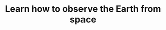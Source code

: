 ---
# Page settings
layout: homepage
keywords:

# Hero section
title: Learn how to observe the Earth from space
description: On this page you will find useful instructions for beginners to get started with earth observation and remote sensing. Additionally, we have special interest guides if you are a journalist or interested in using EO for humanitarian aid. <strong>This site is work in progress.</strong>
buttons:
    - icon: arrow-right
      content: Let's get started
      url: '#'
      external_url: false

# Author box
# author:
#     title: About this project
#     title_url: '#'
#     external_url: true
#     description: Author description

# Grid navigation
grid_navigation:
    - title: The basics
      excerpt: Lorem ipsum dolor sit amet, consetetur sadipscing elitr, sed diam nonumy eirmod tempor invidunt.
      links:
        - title: What is remote sensing?
          url: '#'
        - title: What is it used for?
          url: '#'
        - title: Understanding the electromagnetic spectrum
          url: '#'
        - title: Sensors and Satellites
          url: '#'
        - title: Where do I get the data from?
          url: '#'
        - title: Image analysis – Creating Information out of Data
          url: '#'
        - title: Helpful tools
          url: '#'
        - title: Glossary
          url: '#'
    - title: EO for journalists
      excerpt: Lorem ipsum dolor sit amet, consetetur sadipscing elitr, sed diam nonumy eirmod tempor invidunt.
      links:
        - title: Why journalists should use satellite imagery?
          url: '#'
        - title: How to find stories in satellite data?
          url: '#'
        - title: Making the Invisible Visible&#58; Indices & bands
          url: '#'
        - title: Fact-checking&#58; How to verify satellite images?
          url: '#'
        - title: Get the best out of your images
          url: '#'
        - title: Context matters&#58; Cartography basics
          url: '#'
        - title: Rights and licenses
          url: '#'
        - title: Great stories and examples
          url: '#'
        - title: Use tools and resources
          url: '#'
    - title: EO for humanitarian actions
      excerpt: Lorem ipsum dolor sit amet, consetetur sadipscing elitr, sed diam nonumy eirmod tempor invidunt.
      links:
        - title: How satellites are used in humanitarian response?
          url: '#'
        - title: Remote sensing for disaster response
          url: '#'
        - title: How to find humanitarian issues in satellite images?
          url: '#'
        - title: Communicate your findings right
          url: '#'
        - title: Explore ethical issues related to Earth observation
          url: '#'
    - title: About this site
      excerpt: Lorem ipsum dolor sit amet, consetetur sadipscing elitr, sed diam nonumy eirmod tempor invidunt.
      links:
        - title: Get involved
          url: '#'
---